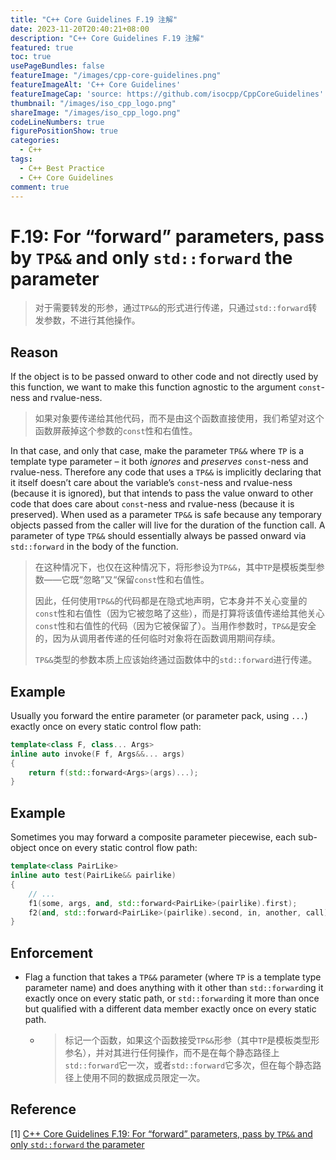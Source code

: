 ```yaml
---
title: "C++ Core Guidelines F.19 注解"
date: 2023-11-20T20:40:21+08:00
description: "C++ Core Guidelines F.19 注解"
featured: true
toc: true
usePageBundles: false
featureImage: "/images/cpp-core-guidelines.png"
featureImageAlt: 'C++ Core Guidelines'
featureImageCap: 'source: https://github.com/isocpp/CppCoreGuidelines'
thumbnail: "/images/iso_cpp_logo.png"
shareImage: "/images/iso_cpp_logo.png"
codeLineNumbers: true
figurePositionShow: true
categories:
  - C++
tags:
  - C++ Best Practice
  - C++ Core Guidelines
comment: true
---
```


# F.19: For “forward” parameters, pass by `TP&&` and only `std::forward` the parameter

>对于需要转发的形参，通过`TP&&`的形式进行传递，只通过`std::forward`转发参数，不进行其他操作。

## Reason

If the object is to be passed onward to other code and not directly used by this function, we want to make this function agnostic to the argument `const`-ness and rvalue-ness.

>如果对象要传递给其他代码，而不是由这个函数直接使用，我们希望对这个函数屏蔽掉这个参数的`const`性和右值性。

In that case, and only that case, make the parameter `TP&&` where `TP` is a template type parameter – it both *ignores* and *preserves* `const`-ness and rvalue-ness. Therefore any code that uses a `TP&&` is implicitly declaring that it itself doesn’t care about the variable’s `const`-ness and rvalue-ness (because it is ignored), but that intends to pass the value onward to other code that does care about `const`-ness and rvalue-ness (because it is preserved). When used as a parameter `TP&&` is safe because any temporary objects passed from the caller will live for the duration of the function call. A parameter of type `TP&&` should essentially always be passed onward via `std::forward` in the body of the function.

>在这种情况下，也仅在这种情况下，将形参设为`TP&&`，其中`TP`是模板类型参数——它既“忽略”又“保留`const`性和右值性。
>
>因此，任何使用`TP&&`的代码都是在隐式地声明，它本身并不关心变量的`const`性和右值性（因为它被忽略了这些），而是打算将该值传递给其他关心`const`性和右值性的代码（因为它被保留了）。当用作参数时，`TP&&`是安全的，因为从调用者传递的任何临时对象将在函数调用期间存续。
>
>`TP&&`类型的参数本质上应该始终通过函数体中的`std::forward`进行传递。

## Example

Usually you forward the entire parameter (or parameter pack, using `...`) exactly once on every static control flow path:

```c++
template<class F, class... Args>
inline auto invoke(F f, Args&&... args)
{
    return f(std::forward<Args>(args)...);
}
```

## Example

Sometimes you may forward a composite parameter piecewise, each sub-object once on every static control flow path:

```c++
template<class PairLike>
inline auto test(PairLike&& pairlike)
{
    // ...
    f1(some, args, and, std::forward<PairLike>(pairlike).first);           // forward .first
    f2(and, std::forward<PairLike>(pairlike).second, in, another, call);   // forward .second
}
```

## Enforcement

- Flag a function that takes a `TP&&` parameter (where `TP` is a template type parameter name) and does anything with it other than `std::forward`ing it exactly once on every static path, or `std::forward`ing it more than once but qualified with a different data member exactly once on every static path.

  - >标记一个函数，如果这个函数接受`TP&&`形参（其中`TP`是模板类型形参名），并对其进行任何操作，而不是在每个静态路径上`std::forward`它一次，或者`std::forward`它多次，但在每个静态路径上使用不同的数据成员限定一次。

## Reference

[1] [C++ Core Guidelines F.19: For “forward” parameters, pass by `TP&&` and only `std::forward` the parameter](https://isocpp.github.io/CppCoreGuidelines/CppCoreGuidelines#f19-for-forward-parameters-pass-by-tp-and-only-stdforward-the-parameter)
